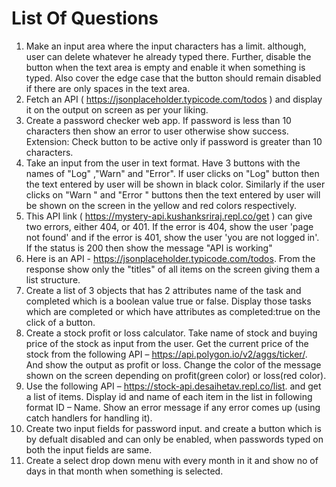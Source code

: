 # List Of Questions
1. Make an input area where the input characters has a limit. although, user can delete whatever he already typed there. Further, disable the button 
when the text area is empty and enable it when something is typed. Also cover the edge case that the button should remain disabled if there are only spaces in the text area.
2. Fetch an API ( https://jsonplaceholder.typicode.com/todos ) and display it on the output on screen as per your liking.
3. Create a password checker web app. If password is less than 10 characters then show an error to user otherwise show success. Extension: Check button to be active only if password is greater than 10 characters.
4. Take an input from the user in text format. Have 3 buttons with the names of "Log" ,"Warn" and "Error". If user clicks on "Log" button then the text entered by user will be shown in black color. Similarly if the user clicks on "Warn " and "Error " buttons then the text entered by user will be shown on the screen in the yellow and red colors respectively.
5. This API link ( https://mystery-api.kushanksriraj.repl.co/get ) can give two errors, either 404, or 401. If the error is 404, show the user 'page not found' and if the error is 401, show the user 'you are not logged in'. If the status is 200 then show the message "API is working"
6. Here is an API - https://jsonplaceholder.typicode.com/todos. From the response show only the "titles" of all items on the screen giving them a list structure. 
7. Create a list of 3 objects that has 2 attributes name of the task and completed which is a boolean value true or false. Display those tasks which are completed or which have attributes as completed:true on the click of a button.
8. Create a stock profit or loss calculator. Take name of stock and buying price of the stock as input from the user. Get the current price of the stock from the following API – https://api.polygon.io/v2/aggs/ticker/. And show the output as profit or loss. Change the color of the message shown on the screen depending on profit(green color) or loss(red color).
9. Use the following API – https://stock-api.desaihetav.repl.co/list. and get a list of items. Display id and name of each item in the list in following format ID – Name. Show an error message if any error comes up (using catch handlers for handling it).
10. Create two input fields for password input. and create a button which is by defualt disabled and can only be enabled, when passwords typed on both the input fields are same.
11. Create a select drop down menu with every month in it and show no of days in that month when something is selected.
